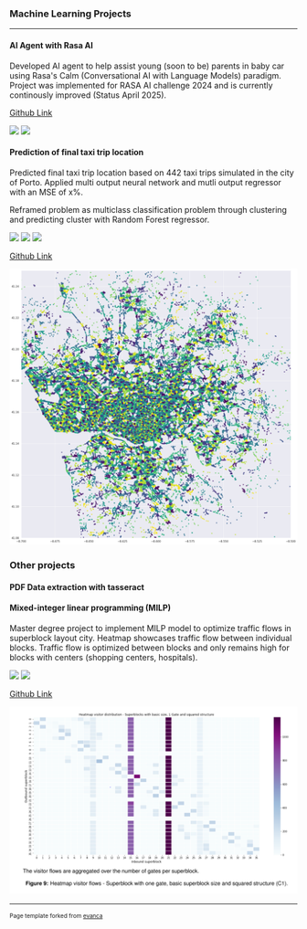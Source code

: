 
### Machine Learning Projects 
---
#### AI Agent with Rasa AI

Developed AI agent to help assist young (soon to be) parents in baby car using Rasa's Calm (Conversational AI with Language Models) paradigm. Project was implemented for RASA AI challenge 2024 and is currently continously improved (Status April 2025).

 [Github Link](https://github.com/julia189/rasa-ai-agent-challenge)

 [![](https://img.shields.io/badge/Python-white?logo=Python)](#) ![](https://img.shields.io/badge/Rasa%20AI-5a18ee?logo=rasa&logoColor=white)


#### Prediction of final taxi trip location
 Predicted final taxi trip location based on 442 taxi trips simulated in the city of Porto. Applied multi output neural network and mutli output regressor with an MSE of x%.

 Reframed problem as multiclass classification problem through clustering and predicting cluster with Random Forest regressor.

 [![](https://img.shields.io/badge/Python-white?logo=Python)](#) [![](https://img.shields.io/badge/Jupyter-white?logo=Jupyter)](#) [![](https://img.shields.io/badge/sklearn-white?logo=scikit-learn)](#)


 [Github Link](https://github.com/julia189/ml-project-taxi-prediction)

<img src="images/clustered_trips.png?raw=true"/>



### Other projects 

#### PDF Data extraction with tasseract

#### Mixed-integer linear programming (MILP) 

Master degree project to implement MILP model to optimize traffic flows in superblock layout city. Heatmap showcases traffic flow between individual blocks. Traffic flow is optimized between blocks and only remains high for blocks with centers (shopping centers, hospitals). 

 [![](https://img.shields.io/badge/Python-white?logo=Python)](#) ![](https://img.shields.io/badge/GurobiPy-white?logo=gurobi&logoColor=ec3727)

[Github Link](https://github.com/julia189/superblock)

<img src="images/Superblock.PNG?raw=true">


---
<p style="font-size:10px">Page template forked from <a href="https://github.com/evanca/quick-portfolio">evanca</a></p>
<!-- Remove above link if you don't want to attibute -->

